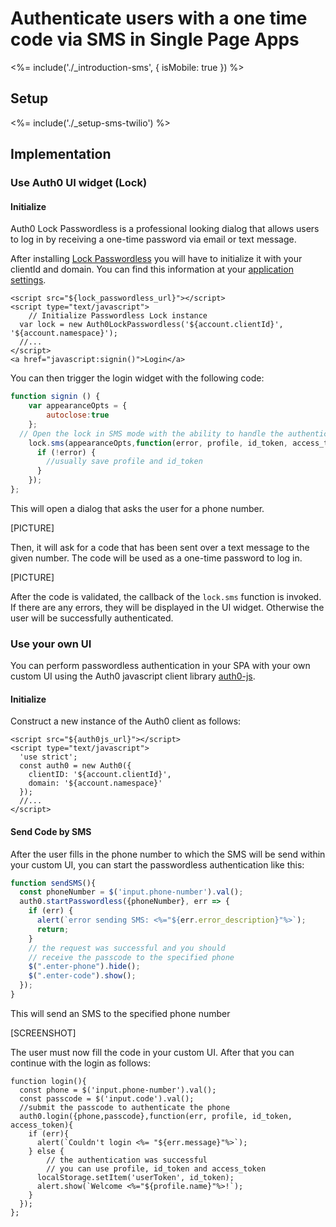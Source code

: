 # Authenticate users with a one time code via SMS in Single Page Apps

<%= include('./_introduction-sms', { isMobile: true }) %>

## Setup

<%= include('./_setup-sms-twilio') %>

## Implementation

### Use Auth0 UI widget (Lock)

#### Initialize

Auth0 Lock Passwordless is a professional looking dialog that allows users to log in by receiving a one-time password via email or text message.

After installing [Lock Passwordless](https://github.com/auth0/lock-passwordless) you will have to initialize it with your clientId and domain. You can find this information at your [application settings](${uiAppSettingsURL}).
    

```
<script src="${lock_passwordless_url}"></script>
<script type="text/javascript">
	// Initialize Passwordless Lock instance
  var lock = new Auth0LockPasswordless('${account.clientId}', '${account.namespace}');
  //...
</script>
<a href="javascript:signin()">Login</a>
```

You can then trigger the login widget with the following code:

```js
function signin () {
	var appearanceOpts = {
		autoclose:true
	};
  // Open the lock in SMS mode with the ability to handle the authentication in page
	lock.sms(appearanceOpts,function(error, profile, id_token, access_token, state, refresh_token) {
	  if (!error) {
	    //usually save profile and id_token
	  }
	});
};
```

This will open a dialog that asks the user for a phone number.

[PICTURE]

Then, it will ask for a code that has been sent over a text message to the given number. The code will be used as a one-time password to log in.

[PICTURE]

After the code is validated, the callback of the `lock.sms` function is invoked. If there are any errors, they will be displayed in the UI widget. Otherwise the user will be successfully authenticated.

### Use your own UI

You can perform passwordless authentication in your SPA with your own custom UI using the Auth0 javascript client library [auth0-js](/libraries/auth0js).

#### Initialize

Construct a new instance of the Auth0 client as follows:

```
<script src="${auth0js_url}"></script>
<script type="text/javascript">
  'use strict';
  const auth0 = new Auth0({
    clientID: '${account.clientId}',
    domain: '${account.namespace}'
  });
  //...
</script>
```

#### Send Code by SMS

After the user fills in the phone number to which the SMS will be send within your custom UI, you can start the passwordless authentication like this:

```js
function sendSMS(){
  const phoneNumber = $('input.phone-number').val();
  auth0.startPasswordless({phoneNumber}, err => {
    if (err) {
      alert(`error sending SMS: <%="${err.error_description}"%>`);
      return;
    }
    // the request was successful and you should 
    // receive the passcode to the specified phone
    $(".enter-phone").hide();
    $(".enter-code").show();
  });
}
```
This will send an SMS to the specified phone number

[SCREENSHOT]

The user must now fill the code in your custom UI. After that you can continue with the login as follows:

```
function login(){
  const phone = $('input.phone-number').val();
  const passcode = $('input.code').val();
  //submit the passcode to authenticate the phone
  auth0.login({phone,passcode},function(err, profile, id_token, access_token){
    if (err){
      alert(`Couldn't login <%= "${err.message}"%>`);
    } else {
	    // the authentication was successful 
	    // you can use profile, id_token and access_token
      localStorage.setItem('userToken', id_token);
      alert.show(`Welcome <%="${profile.name}"%>!`);
    }
  });
};
```


